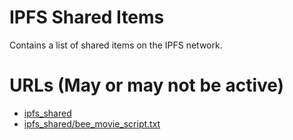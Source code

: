 # IPFS Shared Items
Contains a list of shared items on the IPFS network.

# URLs (May or may not be active)
- [ipfs_shared](https://ipfs.io/ipfs/QmPp2am4wyd5Gqy16oaZGz7yHwUXnVcsBbSSiVxo9gsMJ3)
- [ipfs_shared/bee_movie_script.txt](https://ipfs.io/ipns/k51qzi5uqu5dh5tltzaqwiw9caxdzp0j3rhe7976bihy2d5t0ovh2qolep3ujb)
